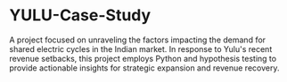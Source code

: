 # YULU-Case-Study
A project focused on unraveling the factors impacting the demand for shared electric cycles in the Indian market. In response to Yulu's recent revenue setbacks, this project employs Python and hypothesis testing to provide actionable insights for strategic expansion and revenue recovery.
